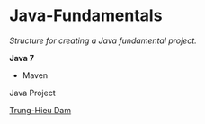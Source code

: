 # Java-Fundamentals

*Structure for creating a Java fundamental project.*

**Java 7**

* Maven

Java Project

[Trung-Hieu Dam](https://github.com/trunghieud)


